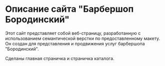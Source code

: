 # Описание сайта "Барбершоп Бородинский"

Этот сайт представляет собой веб-страницу, разработанную с использованием семантической верстки по предоставленному макету. Он создан для представления и продвижения услуг барбершопа "Бородинский".

Сделаны главная страничка и страничка каталога. 
